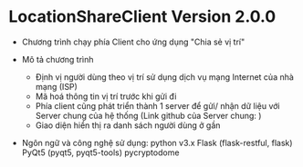 # LocationShareClient Version 2.0.0

* Chương trình chạy phía Client cho ứng dụng "Chia sẻ vị trí"
* Mô tả chương trình
    - Định vị người dùng theo vị trí sử dụng dịch vụ mạng Internet của nhà mạng (ISP)
    - Mã hoá thông tin vị trí trước khi gửi đi
    - Phía client cũng phát triển thành 1 server để gửi/ nhận dữ liệu với Server chung của hệ thống (Link github của Server chung: )
    - Giao diện hiển thị ra danh sách người dùng ở gần
    
* Ngôn ngữ và công nghệ sử dụng:
  python v3.x
  Flask (flask-restful, flask)
  PyQt5 (pyqt5, pyqt5-tools)
  pycryptodome
  
